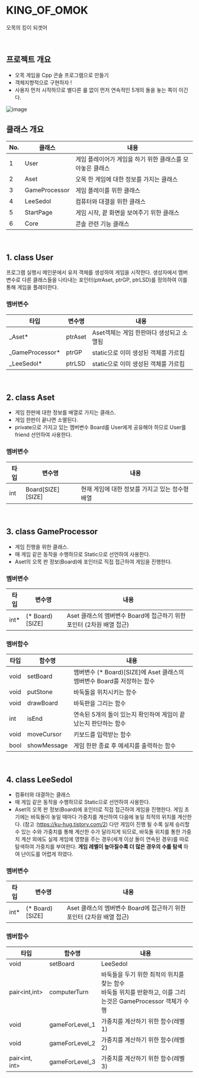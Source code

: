 # KING_OF_OMOK
오목의 킹이 되겟어

</br>

## 프로젝트 개요
- 오목 게임을 Cpp 콘솔 프로그램으로 만들기
- 객체지향적으로 구현하자 !
- 사용자 먼저 시작하므로 별다른 룰 없이 먼저 연속적인 5개의 돌을 놓는 쪽이 이긴다.

![image](https://user-images.githubusercontent.com/49704910/157182005-cd33d028-6ebe-40aa-8dc6-27028cfd548e.png)


## 클래스 개요
|No.|클래스|내용|
|-|-|-|
|1|User|게임 플레이어가 게임을 하기 위한 클래스를 모아놓은 클래스|
|2|Aset|오목 한 게임에 대한 정보를 가지는 클래스|
|3|GameProcessor|게임 플레이를 위한 클래스|
|4|LeeSedol|컴퓨터와 대결을 위한 클래스|
|5|StartPage|게임 시작, 끝 화면을 보여주기 위한 클래스|
|6|Core|콘솔 관련 기능 클래스|

</br>

## 1. class User
프로그램 실행시 메인문에서 유저 객체를 생성하여 게임을 시작한다.
생성자에서 멤버 변수로 다른 클래스들을 나타내는 포인터(ptrAset, ptrGP, ptrLSD)를 정의하여 이를 통해 게임을 플레이한다.

### 멤버변수
|타입|변수명|내용|
|-|-|-|
|_Aset*|ptrAset|Aset객체는 게임 한판마다 생성되고 소멸됨|
|_GameProcessor*|ptrGP|static으로 이미 생성된 객체를 가르킴|
|_LeeSedol*|ptrLSD|static으로 이미 생성된 객체를 가르킴|

</br>

## 2. class Aset
- 게임 한판에 대한 정보를 배열로 가지는 클래스.
- 게임 한판이 끝나면 소멸된다.
- private으로 가지고 있는 멤버변수 Board를 User에게 공유해야 하므로 User를 friend 선언하여 사용한다.

### 멤버변수
|타입|변수명|내용|
|-|-|-|
|int|Board[SIZE][SIZE]|현재 게임에 대한 정보를 가지고 있는 정수형 배열|


</br>

## 3. class GameProcessor
- 게임 진행을 위한 클래스.
- 매 게임 같은 동작을 수행하므로 Static으로 선언하여 사용한다.
- Aset의 오목 판 정보(Board)에 포인터로 직접 접근하여 게임을 진행한다.

### 멤버변수
|타입|변수명|내용|
|-|-|-|
|int*|(* Board)[SIZE]|Aset 클래스의 멤버변수 Board에 접근하기 위한 포인터 (2차원 배열 접근)|

### 멤버함수
|타입|함수명|내용|
|-|-|-|
|void|setBoard|멤버변수 (* Board)[SIZE]에 Aset 클래스의 멤버변수 Board를 저장하는 함수|
|void|putStone|바둑돌을 위치시키는 함수|
|void|drawBoard|바둑판을 그리는 함수|
|int|isEnd|연속된 5개의 돌이 있는지 확인하여 게임이 끝났는지 판단하는 함수|
|void|moveCursor|키보드를 입력받는 함수|
|bool|showMessage|게임 한판 종료 후 메세지를 출력하는 함수|

</br>

## 4. class LeeSedol
- 컴퓨터와 대결하는 클래스
- 매 게임 같은 동작을 수행하므로 Static으로 선언하여 사용한다.
- Aset의 오목 판 정보(Board)에 포인터로 직접 접근하여 게임을 진행한다.
게임 초기에는 바둑돌이 놓일 때마다 가중치를 계산하여 다음에 놓일 최적의 위치를 계산한다. (참고 :https://ku-hug.tistory.com/2) 다만 게임이 진행 될 수록 실제 승리할 수 있는 수와 가중치를 통해 계산한 수가 달라지게 되므로, 바둑돌 위치를 통한 가중치 계산 외에도 실제 게임에 영향을 주는 경우(세개 이상 돌이 연속된 경우)를 따로 탐색하여 가중치를 부여한다. __게임 레벨이 높아질수록 더 많은 경우의 수를 탐색__ 하여 난이도를 어렵게 하였다.

### 멤버변수
|타입|변수명|내용|
|-|-|-|
|int*|(* Board)[SIZE]|Aset 클래스의 멤버변수 Board에 접근하기 위한 포인터 (2차원 배열 접근)|

### 멤버함수
|타입|함수명|내용|
|-|-|-|
|void|setBoard|LeeSedol|멤버변수 (* Board)[SIZE]에 Aset 클래스의 멤버변수 Board를 저장하는 함수|
|pair<int,int>|computerTurn|바둑돌을 두기 위한 최적의 위치를 찾는 함수</br> 바둑돌 위치를 반환하고, 이를 그리는것은 GameProcessor 객체가 수행|
|void|gameForLevel_1|가중치를 계산하기 위한 함수(레벨1)|
|void|gameForLevel_2|가중치를 계산하기 위한 함수(레벨2)|
|pair<int, int>|gameForLevel_3|가중치를 계산하기 위한 함수(레벨3)|
